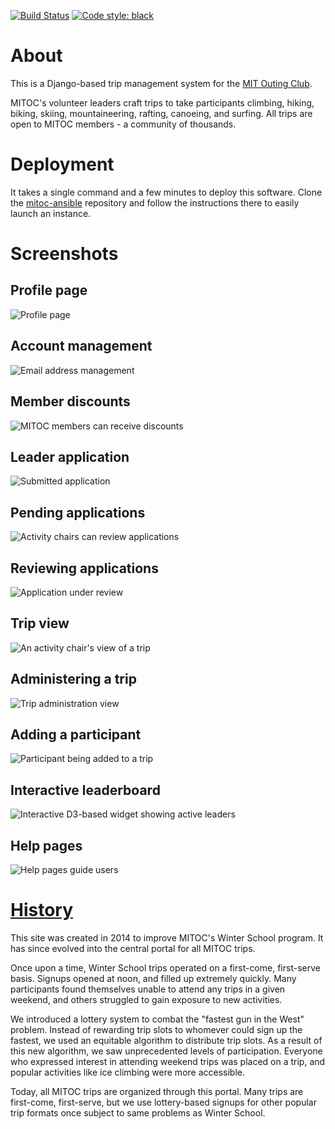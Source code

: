 [![Build Status](https://travis-ci.org/DavidCain/mitoc-trips.svg?branch=master)](https://travis-ci.org/DavidCain/mitoc-trips)
[![Code style: black](https://img.shields.io/badge/code%20style-black-000000.svg)](https://github.com/ambv/black)

# About
This is a Django-based trip management system for the [MIT Outing Club][mitoc].

MITOC's volunteer leaders craft trips to take participants climbing, hiking,
biking, skiing, mountaineering, rafting, canoeing, and surfing. All trips are
open to MITOC members - a community of thousands.


# Deployment
It takes a single command and a few minutes to deploy this software.
Clone the [mitoc-ansible][mitoc-ansible] repository and follow the instructions
there to easily launch an instance.


# Screenshots
## Profile page
![Profile page][screenshots-profile]

## Account management
![Email address management][screenshots-email_address_management]

## Member discounts
![MITOC members can receive discounts][screenshots-discounts]

## Leader application
![Submitted application][screenshots-leader_application_submitted]

## Pending applications
![Activity chairs can review applications][screenshots-leader_application_queue]

## Reviewing applications
![Application under review][screenshots-leader_application]

## Trip view
![An activity chair's view of a trip][screenshots-trip_activity_chair]

## Administering a trip
![Trip administration view][screenshots-trip_admin]

## Adding a participant
![Participant being added to a trip][screenshots-trip_add_participant]

## Interactive leaderboard
![Interactive D3-based widget showing active leaders][screenshots-leaderboard]

## Help pages
![Help pages guide users][screenshots-help]


# [History][about]
This site was created in 2014 to improve MITOC's Winter School program. It has
since evolved into the central portal for all MITOC trips.

Once upon a time, Winter School trips operated on a first-come, first-serve
basis. Signups opened at noon, and filled up extremely quickly. Many
participants found themselves unable to attend any trips in a given weekend,
and others struggled to gain exposure to new activities.

We introduced a lottery system to combat the "fastest gun in the West" problem.
Instead of rewarding trip slots to whomever could sign up the fastest, we used
an equitable algorithm to distribute trip slots. As a result of this new
algorithm, we saw unprecedented levels of participation. Everyone who expressed
interest in attending weekend trips was placed on a trip, and popular
activities like ice climbing were more accessible.

Today, all MITOC trips are organized through this portal. Many trips are
first-come, first-serve, but we use lottery-based signups for other popular
trip formats once subject to same problems as Winter School.



  [mitoc]: mitoc.org
  [about]: https://mitoc-trips.mit.edu/help/about/
  [mitoc-ansible]: https://github.com/DavidCain/mitoc-ansible

  [screenshots-profile]: https://dcain.me/static/images/mitoc-trips/profile.png
  [screenshots-email_address_management]: https://dcain.me/static/images/mitoc-trips/email_address_management.png
  [screenshots-discounts]: https://dcain.me/static/images/mitoc-trips/discounts.png
  [screenshots-leader_application_submitted]: https://dcain.me/static/images/mitoc-trips/leader_application_submitted.png
  [screenshots-leader_application_queue]: https://dcain.me/static/images/mitoc-trips/leader_application_queue.png
  [screenshots-leader_application]: https://dcain.me/static/images/mitoc-trips/leader_application.png
  [screenshots-trip_activity_chair]: https://dcain.me/static/images/mitoc-trips/trip_activity_chair.png
  [screenshots-trip_admin]: https://dcain.me/static/images/mitoc-trips/trip_admin.png
  [screenshots-trip_add_participant]: https://dcain.me/static/images/mitoc-trips/trip_add_participant.png
  [screenshots-leaderboard]: https://dcain.me/static/images/mitoc-trips/leaderboard.png
  [screenshots-help]: https://dcain.me/static/images/mitoc-trips/help.png

